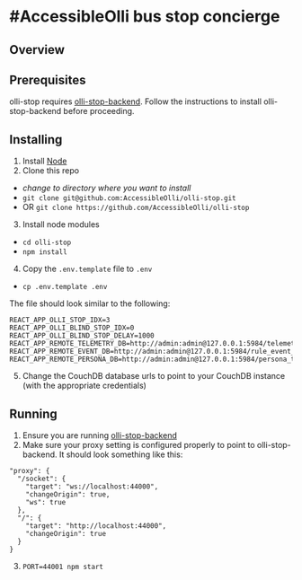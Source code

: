 # #AccessibleOlli bus stop concierge

## Overview

## Prerequisites

olli-stop requires [olli-stop-backend](https://github.com/AccessibleOlli/olli-stop-backend).
Follow the instructions to install olli-stop-backend before proceeding.

## Installing

1. Install [Node](https://nodejs.org)
2. Clone this repo
  - *change to directory where you want to install*
  - `git clone git@github.com:AccessibleOlli/olli-stop.git`
  - OR `git clone https://github.com/AccessibleOlli/olli-stop`
3. Install node modules
  - `cd olli-stop`
  - `npm install`
4. Copy the `.env.template` file to `.env`
  - `cp .env.template .env`
  
The file should look similar to the following:

```
REACT_APP_OLLI_STOP_IDX=3
REACT_APP_OLLI_BLIND_STOP_IDX=0
REACT_APP_OLLI_BLIND_STOP_DELAY=1000
REACT_APP_REMOTE_TELEMETRY_DB=http://admin:admin@127.0.0.1:5984/telemetry_transitions
REACT_APP_REMOTE_EVENT_DB=http://admin:admin@127.0.0.1:5984/rule_event_transitions
REACT_APP_REMOTE_PERSONA_DB=http://admin:admin@127.0.0.1:5984/persona_transitions
```

5. Change the CouchDB database urls to point to your CouchDB instance (with the appropriate credentials)

## Running

1. Ensure you are running [olli-stop-backend](https://github.com/AccessibleOlli/olli-stop-backend)
2. Make sure your proxy setting is configured properly to point to olli-stop-backend. It should look something like this:

```
"proxy": {
  "/socket": {
    "target": "ws://localhost:44000",
    "changeOrigin": true,
    "ws": true
  },
  "/": {
    "target": "http://localhost:44000",
    "changeOrigin": true
  }
}
```

3. `PORT=44001 npm start`
